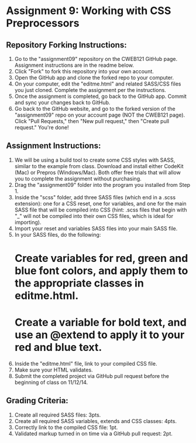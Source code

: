 # Assignment 9: Working with CSS Preprocessors

## Repository Forking Instructions:
1. Go to the "assignment09" repository on the CWEB121 GitHub page. Assignment instructions are in the readme below.
2. Click "Fork" to fork this repository into your own account.
3. Open the GitHub app and clone the forked repo to your computer.
4. On your computer, edit the "editme.html" and related SASS/CSS files you just cloned. Complete the assignment per the instructions.
5. Once the assignment is completed, go back to the GitHub app. Commit and sync your changes back to GitHub.
6. Go back to the GitHub website, and go to the forked version of the "assignment09" repo on your account page (NOT the CWEB121 page). Click "Pull Requests," then "New pull request," then "Create pull request." You're done!


## Assignment Instructions:
1. We will be using a build tool to create some CSS styles with SASS, similar to the example from class. Download and install either CodeKit (Mac) or Prepros (Windows/Mac). Both offer free trials that will allow you to complete the assignment without purchasing.
2. Drag the "assignment09" folder into the program you installed from Step 1.
3. Inside the "scss" folder, add three SASS files (which end in a .scss extension): one for a CSS reset, one for variables, and one for the main SASS file that will be compiled into CSS (hint: .scss files that begin with "_" will not be compiled into their own CSS files, which is ideal for importing).
4. Import your reset and variables SASS files into your main SASS file.
5. In your SASS files, do the following:
    # Create variables for red, green and blue font colors, and apply them to the appropriate classes in editme.html.
    # Create a variable for bold text, and use an @extend to apply it to your red and blue text.
6. Inside the "editme.html" file, link to your compiled CSS file.
7. Make sure your HTML validates.
8. Submit the completed project via GitHub pull request before the beginning of class on 11/12/14.

## Grading Criteria:
1. Create all required SASS files: 3pts.
2. Create all required SASS variables, extends and CSS classes: 4pts.
3. Correctly link to the compiled CSS file: 1pt.
5. Validated markup turned in on time via a GitHub pull request: 2pt.